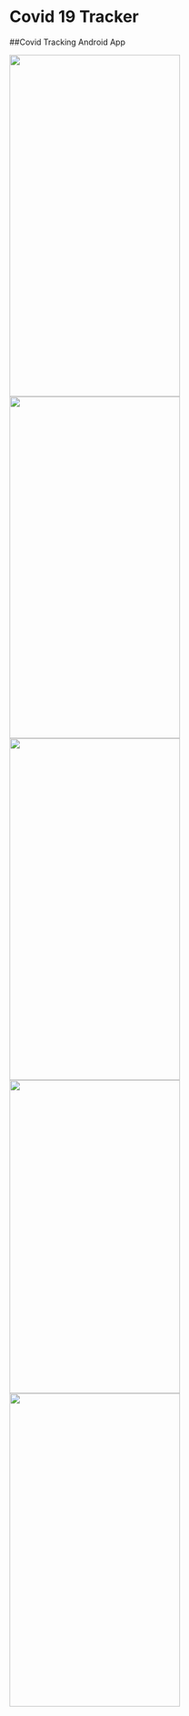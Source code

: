 # Covid 19 Tracker

##Covid Tracking Android App 

<img align="left" src="https://user-images.githubusercontent.com/53964520/95662439-99c64b80-0b54-11eb-84f3-6400f1d6076d.png" height="600" width="300"> <br>

<img align="left" src="https://user-images.githubusercontent.com/53964520/95662441-9af77880-0b54-11eb-9f2f-e9937e356001.png" height="600" width="300"> <br>

<img align="left" src="https://user-images.githubusercontent.com/53964520/95662442-9c28a580-0b54-11eb-92b7-56425922811a.png" height="600" width="300"> <br>

<img align="left" src="https://user-images.githubusercontent.com/53964520/95662444-9df26900-0b54-11eb-9540-d75687ac4ac4.png" height="550" width="300"> <br>

<img align="left" src="https://user-images.githubusercontent.com/53964520/95662703-9764f100-0b56-11eb-9793-5df7b60e040f.png" height="550" width="300"> <br>

